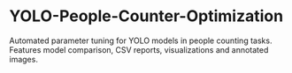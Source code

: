 # YOLO-People-Counter-Optimization
Automated parameter tuning for YOLO models in people counting tasks. Features model comparison, CSV reports, visualizations and annotated images.
